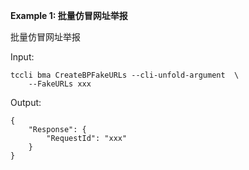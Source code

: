 **Example 1: 批量仿冒网址举报**

批量仿冒网址举报

Input: 

```
tccli bma CreateBPFakeURLs --cli-unfold-argument  \
    --FakeURLs xxx
```

Output: 
```
{
    "Response": {
        "RequestId": "xxx"
    }
}
```


